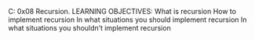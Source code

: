 C: 0x08 Recursion.
LEARNING OBJECTIVES:
       What is recursion
How to implement recursion
In what situations you should implement recursion
In what situations you shouldn’t implement recursion
